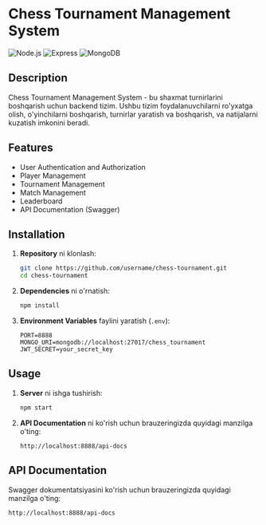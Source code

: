 # Chess Tournament Management System

![Node.js](https://img.shields.io/badge/Node.js-339933?style=for-the-badge&logo=nodedotjs&logoColor=white)
![Express](https://img.shields.io/badge/Express-000000?style=for-the-badge&logo=express&logoColor=white)
![MongoDB](https://img.shields.io/badge/MongoDB-47A248?style=for-the-badge&logo=mongodb&logoColor=white)

## Description

Chess Tournament Management System - bu shaxmat turnirlarini boshqarish uchun backend tizim. Ushbu tizim foydalanuvchilarni ro'yxatga olish, o'yinchilarni boshqarish, turnirlar yaratish va boshqarish, va natijalarni kuzatish imkonini beradi.

## Features

- User Authentication and Authorization
- Player Management
- Tournament Management
- Match Management
- Leaderboard
- API Documentation (Swagger)

## Installation

1. **Repository** ni klonlash:

    ```sh
    git clone https://github.com/username/chess-tournament.git
    cd chess-tournament
    ```

2. **Dependencies** ni o'rnatish:

    ```sh
    npm install
    ```

3. **Environment Variables** faylini yaratish (`.env`):

    ```plaintext
    PORT=8888
    MONGO_URI=mongodb://localhost:27017/chess_tournament
    JWT_SECRET=your_secret_key
    ```

## Usage

1. **Server** ni ishga tushirish:

    ```sh
    npm start
    ```

2. **API Documentation** ni ko'rish uchun brauzeringizda quyidagi manzilga o'ting:

    ```plaintext
    http://localhost:8888/api-docs
    ```

## API Documentation

Swagger dokumentatsiyasini ko'rish uchun brauzeringizda quyidagi manzilga o'ting:

```plaintext
http://localhost:8888/api-docs
